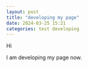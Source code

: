```yaml
---
layout: post
title: "developing my page"
date: 2024-03-25 15:21
categories: test developing
---
```


Hi

I am developing my page now.

